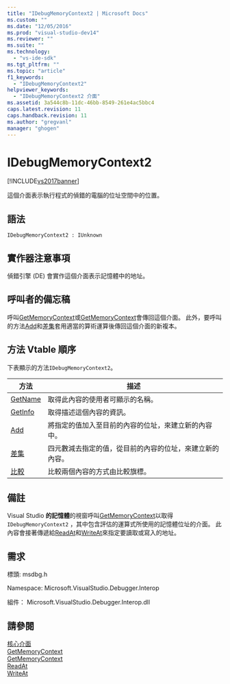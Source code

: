 ```yaml
---
title: "IDebugMemoryContext2 | Microsoft Docs"
ms.custom: ""
ms.date: "12/05/2016"
ms.prod: "visual-studio-dev14"
ms.reviewer: ""
ms.suite: ""
ms.technology: 
  - "vs-ide-sdk"
ms.tgt_pltfrm: ""
ms.topic: "article"
f1_keywords: 
  - "IDebugMemoryContext2"
helpviewer_keywords: 
  - "IDebugMemoryContext2 介面"
ms.assetid: 3a544c8b-11dc-46bb-8549-261e4ac5bbc4
caps.latest.revision: 11
caps.handback.revision: 11
ms.author: "gregvanl"
manager: "ghogen"
---
```

# IDebugMemoryContext2
[!INCLUDE[vs2017banner](../../../code-quality/includes/vs2017banner.md)]

這個介面表示執行程式的偵錯的電腦的位址空間中的位置。  
  
## 語法  
  
```  
IDebugMemoryContext2 : IUnknown  
```  
  
## 實作器注意事項  
 偵錯引擎 \(DE\) 會實作這個介面表示記憶體中的地址。  
  
## 呼叫者的備忘稿  
 呼叫[GetMemoryContext](../../../extensibility/debugger/reference/idebugproperty2-getmemorycontext.md)或[GetMemoryContext](../../../extensibility/debugger/reference/idebugreference2-getmemorycontext.md)會傳回這個介面。  此外，要呼叫的方法[Add](../../../extensibility/debugger/reference/idebugmemorycontext2-add.md)和[差集](../../../extensibility/debugger/reference/idebugmemorycontext2-subtract.md)套用適當的算術運算後傳回這個介面的新複本。  
  
## 方法 Vtable 順序  
 下表顯示的方法`IDebugMemoryContext2`。  
  
|方法|描述|  
|--------|--------|  
|[GetName](../../../extensibility/debugger/reference/idebugmemorycontext2-getname.md)|取得此內容的使用者可顯示的名稱。|  
|[GetInfo](../../../extensibility/debugger/reference/idebugmemorycontext2-getinfo.md)|取得描述這個內容的資訊。|  
|[Add](../../../extensibility/debugger/reference/idebugmemorycontext2-add.md)|將指定的值加入至目前的內容的位址，來建立新的內容中。|  
|[差集](../../../extensibility/debugger/reference/idebugmemorycontext2-subtract.md)|四元數減去指定的值，從目前的內容的位址，來建立新的內容。|  
|[比較](../../../extensibility/debugger/reference/idebugmemorycontext2-compare.md)|比較兩個內容的方式由比較旗標。|  
  
## 備註  
 Visual Studio **的記憶體**的視窗呼叫[GetMemoryContext](../../../extensibility/debugger/reference/idebugproperty2-getmemorycontext.md)以取得`IDebugMemoryContext2` ，其中包含評估的運算式所使用的記憶體位址的介面。  此內容會接著傳遞給[ReadAt](../../../extensibility/debugger/reference/idebugmemorybytes2-readat.md)和[WriteAt](../Topic/IDebugMemoryBytes2::WriteAt.md)來指定要讀取或寫入的地址。  
  
## 需求  
 標頭: msdbg.h  
  
 Namespace: Microsoft.VisualStudio.Debugger.Interop  
  
 組件： Microsoft.VisualStudio.Debugger.Interop.dll  
  
## 請參閱  
 [核心介面](../../../extensibility/debugger/reference/core-interfaces.md)   
 [GetMemoryContext](../../../extensibility/debugger/reference/idebugproperty2-getmemorycontext.md)   
 [GetMemoryContext](../../../extensibility/debugger/reference/idebugreference2-getmemorycontext.md)   
 [ReadAt](../../../extensibility/debugger/reference/idebugmemorybytes2-readat.md)   
 [WriteAt](../Topic/IDebugMemoryBytes2::WriteAt.md)